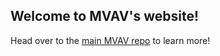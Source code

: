 ## Welcome to MVAV's website!

Head over to the [main MVAV repo](https://github.com/sturzl/mvav) to learn more!
